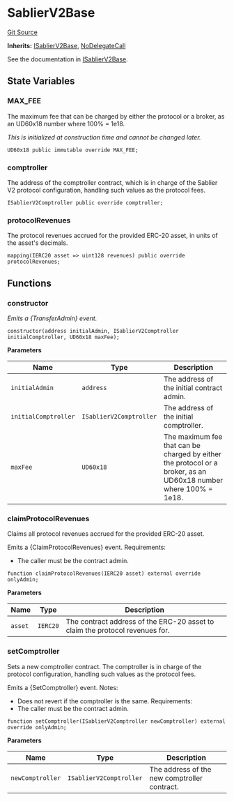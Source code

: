 # SablierV2Base

[Git Source](https://github.com/sablierhq/v2-core/blob/e69c450f9b8808e324f31933450818ca28d0800b/docs/contracts/v2/reference/core/abstracts)

**Inherits:** [ISablierV2Base](/docs/contracts/v2/reference/core/interfaces/interface.ISablierV2Base.md),
[NoDelegateCall](/docs/contracts/v2/reference/core/abstracts/abstract.Adminable.md)

See the documentation in [ISablierV2Base](docs/contracts/v2/reference/core/interfaces/interface.ISablierV2Base.md).

## State Variables

### MAX_FEE

The maximum fee that can be charged by either the protocol or a broker, as an UD60x18 number where 100% = 1e18.

_This is initialized at construction time and cannot be changed later._

```solidity
UD60x18 public immutable override MAX_FEE;
```

### comptroller

The address of the comptroller contract, which is in charge of the Sablier V2 protocol configuration, handling such
values as the protocol fees.

```solidity
ISablierV2Comptroller public override comptroller;
```

### protocolRevenues

The protocol revenues accrued for the provided ERC-20 asset, in units of the asset's decimals.

```solidity
mapping(IERC20 asset => uint128 revenues) public override protocolRevenues;
```

## Functions

### constructor

_Emits a {TransferAdmin} event._

```solidity
constructor(address initialAdmin, ISablierV2Comptroller initialComptroller, UD60x18 maxFee);
```

**Parameters**

| Name                 | Type                    | Description                                                                                                     |
| -------------------- | ----------------------- | --------------------------------------------------------------------------------------------------------------- |
| `initialAdmin`       | `address`               | The address of the initial contract admin.                                                                      |
| `initialComptroller` | `ISablierV2Comptroller` | The address of the initial comptroller.                                                                         |
| `maxFee`             | `UD60x18`               | The maximum fee that can be charged by either the protocol or a broker, as an UD60x18 number where 100% = 1e18. |

### claimProtocolRevenues

Claims all protocol revenues accrued for the provided ERC-20 asset.

Emits a {ClaimProtocolRevenues} event. Requirements:

- The caller must be the contract admin.

```solidity
function claimProtocolRevenues(IERC20 asset) external override onlyAdmin;
```

**Parameters**

| Name    | Type     | Description                                                                  |
| ------- | -------- | ---------------------------------------------------------------------------- |
| `asset` | `IERC20` | The contract address of the ERC-20 asset to claim the protocol revenues for. |

### setComptroller

Sets a new comptroller contract. The comptroller is in charge of the protocol configuration, handling such values as the
protocol fees.

Emits a {SetComptroller} event. Notes:

- Does not revert if the comptroller is the same. Requirements:
- The caller must be the contract admin.

```solidity
function setComptroller(ISablierV2Comptroller newComptroller) external override onlyAdmin;
```

**Parameters**

| Name             | Type                    | Description                                  |
| ---------------- | ----------------------- | -------------------------------------------- |
| `newComptroller` | `ISablierV2Comptroller` | The address of the new comptroller contract. |
